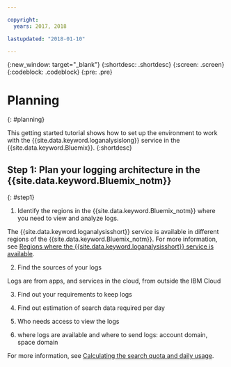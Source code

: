 ```yaml
---

copyright:
  years: 2017, 2018

lastupdated: "2018-01-10"

---
```


{:new_window: target="_blank"}
{:shortdesc: .shortdesc}
{:screen: .screen}
{:codeblock: .codeblock}
{:pre: .pre}

# Planning
{: #planning}

This getting started tutorial shows how to set up the environment to work with the {{site.data.keyword.loganalysislong}} service in the {{site.data.keyword.Bluemix}}. 
{:shortdesc}


## Step 1: Plan your logging architecture in the {{site.data.keyword.Bluemix_notm}}
{: #step1}

1. Identify the regions in the {{site.data.keyword.Bluemix_notm}} where you need to view and analyze logs.

The {{site.data.keyword.loganalysisshort}} service is available in different regions of the {{site.data.keyword.Bluemix_notm}}. For more information, see [Regions where the {{site.data.keyword.loganalysisshort}} service is available](/docs/services/CloudLogAnalysis/log_analysis_ov.html#regions).

2. Find the sources of your logs

Logs are from apps, and services in the cloud, from outside the IBM Cloud

3. Find out your requirements to keep logs

4. Find out estimation of search data required per day

5. Who needs access to view the logs

6. where logs are available and where to send logs: account domain, space domain

For more information, see [Calculating the search quota and daily usage](/docs/services/CloudLogAnalysis/how-to/quota.html#quota).


